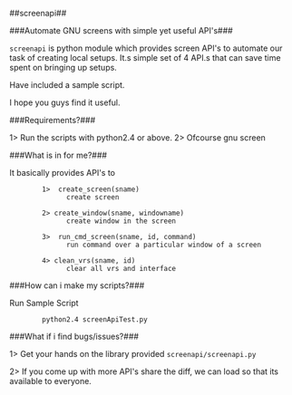 ##screenapi##


###Automate GNU screens with simple yet useful API's###

`screenapi` is python module which provides screen API's to automate our task of creating local setups.  It.s simple set of 4 API.s that can save time spent on bringing up setups.

Have included a sample script.

I hope you guys find it useful.  

###Requirements?###

1> Run the scripts with python2.4 or above. 
2> Ofcourse gnu screen    

###What is in for me?###

It basically provides API's to

            1>  create_screen(sname)
                  create screen

            2> create_window(sname, windowname)
                  create window in the screen

            3>  run_cmd_screen(sname, id, command)
                  run command over a particular window of a screen

            4> clean_vrs(sname, id)
                  clear all vrs and interface

###How can i make my scripts?###


Run Sample Script
            
            python2.4 screenApiTest.py 

###What if i find bugs/issues?###

   1> Get your hands on the library provided `screenapi/screenapi.py`
   
   2> If you come up with more API's share the diff, we can load so that  its available to everyone.




